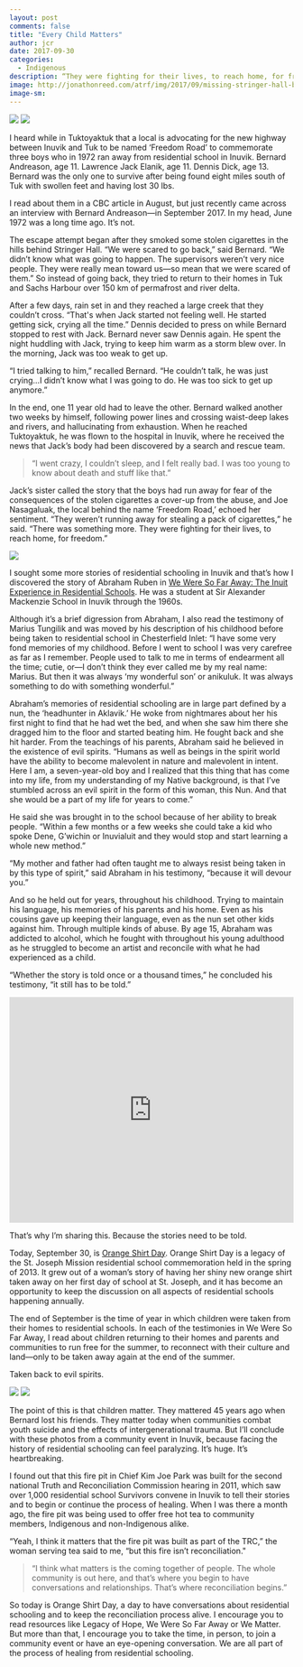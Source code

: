 ```yaml
---
layout: post
comments: false
title: "Every Child Matters"
author: jcr
date: 2017-09-30
categories:
  - Indigenous
description: “They were fighting for their lives, to reach home, for freedom.”
image: http://jonathonreed.com/atrf/img/2017/09/missing-stringer-hall-boys.jpg
image-sm:
---
```


<img src="http://jonathonreed.com/atrf/img/2017/09/missing-stringer-hall-boys.jpg">

<img src="http://jonathonreed.com/atrf/img/2017/09/freedom-road.png">

I heard while in Tuktoyaktuk that a local is advocating for the new highway between Inuvik and Tuk to be named ‘Freedom Road’ to commemorate three boys who in 1972 ran away from residential school in Inuvik. Bernard Andreason, age 11. Lawrence Jack Elanik, age 11. Dennis Dick, age 13. Bernard was the only one to survive after being found eight miles south of Tuk with swollen feet and having lost 30 lbs.

I read about them in a CBC article in August, but just recently came across an interview with Bernard Andreason—in September 2017. In my head, June 1972 was a long time ago. It’s not.

The escape attempt began after they smoked some stolen cigarettes in the hills behind Stringer Hall. “We were scared to go back,” said Bernard. “We didn’t know what was going to happen. The supervisors weren’t very nice people. They were really mean toward us—so mean that we were scared of them.” So instead of going back, they tried to return to their homes in Tuk and Sachs Harbour over 150 km of permafrost and river delta.

After a few days, rain set in and they reached a large creek that they couldn’t cross. “That's when Jack started not feeling well. He started getting sick, crying all the time.” Dennis decided to press on while Bernard stopped to rest with Jack. Bernard never saw Dennis again. He spent the night huddling with Jack, trying to keep him warm as a storm blew over. In the morning, Jack was too weak to get up.

“I tried talking to him,” recalled Bernard. “He couldn’t talk, he was just crying…I didn’t know what I was going to do. He was too sick to get up anymore.”

In the end, one 11 year old had to leave the other. Bernard walked another two weeks by himself, following power lines and crossing waist-deep lakes and rivers, and hallucinating from exhaustion. When he reached Tuktoyaktuk, he was flown to the hospital in Inuvik, where he received the news that Jack’s body had been discovered by a search and rescue team.

<blockquote>&ldquo;I went crazy, I couldn’t sleep, and I felt really bad. I was too young to know about death and stuff like that.&rdquo;</blockquote>

Jack’s sister called the story that the boys had run away for fear of the consequences of the stolen cigarettes a cover-up from the abuse, and Joe Nasagaluak, the local behind the name ‘Freedom Road,’ echoed her sentiment. “They weren’t running away for stealing a pack of cigarettes,” he said. “There was something more. They were fighting for their lives, to reach home, for freedom.”

<img src="http://jonathonreed.com/atrf/img/2017/09/84-ruben-cci00023.jpg">

I sought some more stories of residential schooling in Inuvik and that’s how I discovered the story of Abraham Ruben in <a href="http://weweresofaraway.ca/survivor-stories/abraham-ruben/">We Were So Far Away: The Inuit Experience in Residential Schools</a>. He was a student at Sir Alexander Mackenzie School in Inuvik through the 1960s.

Although it’s a brief digression from Abraham, I also read the testimony of Marius Tungilik and was moved by his description of his childhood before being taken to residential school in Chesterfield Inlet: “I have some very fond memories of my childhood. Before I went to school I was very carefree as far as I remember. People used to talk to me in terms of endearment all the time; cutie, or—I don’t think they ever called me by my real name: Marius. But then it was always ‘my wonderful son’ or anikuluk. It was always something to do with something wonderful.”

Abraham’s memories of residential schooling are in large part defined by a nun, the ‘headhunter in Aklavik.’ He woke from nightmares about her his first night to find that he had wet the bed, and when she saw him there she dragged him to the floor and started beating him. He fought back and she hit harder. From the teachings of his parents, Abraham said he believed in the existence of evil spirits. “Humans as well as beings in the spirit world have the ability to become malevolent in nature and malevolent in intent. Here I am, a seven-year-old boy and I realized that this thing that has come into my life, from my understanding of my Native background, is that I’ve stumbled across an evil spirit in the form of this woman, this Nun. And that she would be a part of my life for years to come.”

He said she was brought in to the school because of her ability to break people. “Within a few months or a few weeks she could take a kid who spoke Dene, G’wichin or Inuvialuit and they would stop and start learning a whole new method.”

“My mother and father had often taught me to always resist being taken in by this type of spirit,” said Abraham in his testimony, “because it will devour you.”

And so he held out for years, throughout his childhood. Trying to maintain his language, his memories of his parents and his home. Even as his cousins gave up keeping their language, even as the nun set other kids against him. Through multiple kinds of abuse. By age 15, Abraham was addicted to alcohol, which he fought with throughout his young adulthood as he struggled to become an artist and reconcile with what he had experienced as a child.

“Whether the story is told once or a thousand times,” he concluded his testimony, “it still has to be told.”

<iframe width="100%" height="400" src="https://www.youtube.com/embed/E3vUqr01kAk" frameborder="0" allowfullscreen></iframe>

That’s why I’m sharing this. Because the stories need to be told.

Today, September 30, is <a href="http://www.orangeshirtday.org/">Orange Shirt Day</a>. Orange Shirt Day is a legacy of the St. Joseph Mission residential school commemoration held in the spring of 2013. It grew out of a woman’s story of having her shiny new orange shirt taken away on her first day of school at St. Joseph, and it has become an opportunity to keep the discussion on all aspects of residential schools happening annually.

The end of September is the time of year in which children were taken from their homes to residential schools. In each of the testimonies in We Were So Far Away, I read about children returning to their homes and parents and communities to run free for the summer, to reconnect with their culture and land—only to be taken away again at the end of the summer.

Taken back to evil spirits.

<img src="http://jonathonreed.com/atrf/img/2017/09/IMG_8978-JCR-2000-72-web.jpg">

<img src="http://jonathonreed.com/atrf/img/2017/09/IMG_8936-JCR-2000-72-web.jpg">

The point of this is that children matter. They mattered 45 years ago when Bernard lost his friends. They matter today when communities combat youth suicide and the effects of intergenerational trauma. But I’ll conclude with these photos from a community event in Inuvik, because facing the history of residential schooling can feel paralyzing. It’s huge. It’s heartbreaking.

I found out that this fire pit in Chief Kim Joe Park was built for the second national Truth and Reconciliation Commission hearing in 2011, which saw over 1,000 residential school Survivors convene in Inuvik to tell their stories and to begin or continue the process of healing. When I was there a month ago, the fire pit was being used to offer free hot tea to community members, Indigenous and non-Indigenous alike.

“Yeah, I think it matters that the fire pit was built as part of the TRC,” the woman serving tea said to me, “but this fire isn’t reconciliation."

<blockquote>&ldquo;I think what matters is the coming together of people. The whole community is out here, and that&rsquo;s where you begin to have conversations and relationships. That&rsquo;s where reconciliation begins.&rdquo;</blockquote>

So today is Orange Shirt Day, a day to have conversations about residential schooling and to keep the reconciliation process alive. I encourage you to read resources like Legacy of Hope, We Were So Far Away or We Matter. But more than that, I encourage you to take the time, in person, to join a community event or have an eye-opening conversation. We are all part of the process of healing from residential schooling.